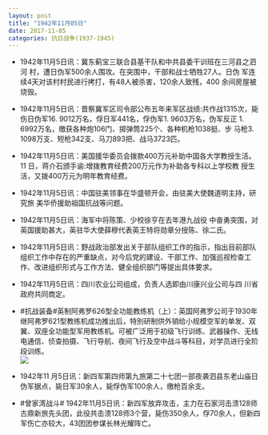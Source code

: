 ```yaml
---
layout: post
title: "1942年11月05日"
date: 2017-11-05
categories: 抗日战争(1937-1945)
---
```


<meta name="referrer" content="no-referrer" />

- 1942年11月5日讯：冀东蓟宝三联合县基干队和中共县委干训班在三河县之泗河 村，遭日伪军500余人围攻。在突围中，干部和战士牺牲27人。日伪 军连续4天对该村村民进行拷打，有48人被杀害，120余人致残，400 余间房屋被烧毁。 

- 1942年11月5日讯：晋察冀军区司令部公布五年来军区战绩:共作战1315次，毙 伤日伪军16. 9012万名，俘日军441名，俘伪军1. 9603万名，伪军反正 1. 6992万名，缴获各种炮106门、掷弹筒225个、各种机枪1038挺、步 马枪3. 1098万支、短枪342支、马刀893把、战马3723匹。 

- 1942年11月5日讯：美国援华委员会拨款400万元补助中国各大学教授生活。11 日，蒋介石颁手谕:增拨教育经费200万元作为补助各专科以上学校教 授生活，又拨400万元为明年教育经费。 

- 1942年11月5日讯：中国驻美领事在华盛顿开会，由驻美大使魏道明主持，研究旅 美华侨援助祖国抗战等问题。 

- 1942年11月5日讯：海军中将陈策、少校徐亨在去年港九战役 中奋勇突围，对英国援助甚大，英驻华大使薛穆代表英王特将勋章分授陈、徐二氏。 

- 1942年11月5日讯：野战政治部发出关于部队组织工作的指示，指出目前部队组织工作中存在的严重缺点，对今后党的建设、干部工作、加强巡视检查工作、改进组织形式与工作方法、健全组织部门等提出具体要求。 

- 1942年11月5日讯：四川农业公司组成，负责人选即由川康兴业公司与四 川省政府共同商定。 

- #抗战装备#英制阿弗罗626型全功能教练机（上）：英国阿弗罗公司于1930年继阿弗罗621型教练机成功推出后，特別研制供外销给小规模空军的单发、双翼、双座全功能型军用教练机。可被广泛用于初级飞行训练、武器操作、无线电通信、侦查拍摄、飞行导航、夜间飞行及空中战斗等科目，对学员进行全阶段训练。 <br/><img src="https://wx1.sinaimg.cn/large/aca367d8ly1fl6z9jqf5cj20dc0lytbw.jpg" />

- 1942年11 月5日讯：新四军第四师第九旅第二十七团一部夜袭泗县东老山庙日伪军据点，毙日军30余人，毙俘伪军100余人，缴枪百余支。 

- #曾家湾战斗# 1942年11月5日讯：新四军放弃攻击，主力在石家河击溃128师古鼎新旅先头团，此役共击溃128师3个营，毙伤350余人，俘70余人，但新四军伤亡亦较大，43团团参谋长林光耀阵亡。 

